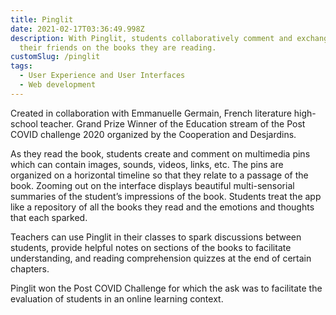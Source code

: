 ```yaml
---
title: Pinglit
date: 2021-02-17T03:36:49.998Z
description: With Pinglit, students collaboratively comment and exchange with
  their friends on the books they are reading.
customSlug: /pinglit
tags:
  - User Experience and User Interfaces
  - Web development
---
```

Created in collaboration with Emmanuelle Germain, French literature high-school teacher.
Grand Prize Winner of the Education stream of the Post COVID challenge 2020 organized by the Cooperation and Desjardins.

As they read the book, students create and comment on multimedia pins which can contain images, sounds, videos, links, etc. The pins are organized on a horizontal timeline so that they relate to a passage of the book. Zooming out on the interface displays beautiful multi-sensorial summaries of the student’s impressions of the book. Students treat the app like a repository of all the books they read and the emotions and thoughts that each sparked.

Teachers can use Pinglit in their classes to spark discussions between students, provide helpful notes on sections of the books to facilitate understanding, and reading comprehension quizzes at the end of certain chapters.

Pinglit won the Post COVID Challenge for which the ask was to facilitate the evaluation of students in an online learning context.